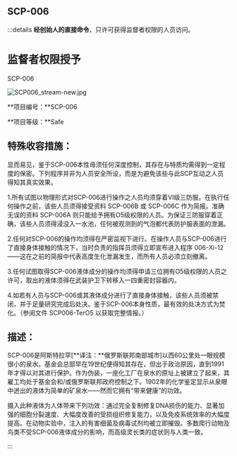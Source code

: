 ## SCP-006

:::details **经创始人的直接命令**，只许可获得监督者权限的人员访问。

# `监督者权限授予`

SCP-006

![SCP006_stream-new.jpg](http://scp-wiki.wdfiles.com/local--files/scp-006/SCP006_stream-new.jpg)



**项目编号：**SCP-006

**项目等级：**Safe

## 特殊收容措施：

显而易见，鉴于SCP-006本性毋须任何深度控制，其存在与特质均需得到一定程度的保密。下列程序并非为人员安全所设，而是为避免该些与此SCP互动之人员得知其真实效果。

1.所有试图以物理形式对SCP-006进行操作之人员均须穿着VI级三防服。在执行任何操作之前，该些人员须得接受资料 SCP-006B 或 SCP-006C 作为简报。准确无误的资料 SCP-006A 则只能给予拥有O5级权限的人员。为保证三防服穿着正确，该些人员须得浸没入一水池，任何被观测到的气泡都代表防护服表面的泄漏。

2.任何对SCP-006的操作均须得在严密监视下进行。在操作人员与SCP-006进行了直接身体接触的情况下，当时负责的指挥员须得立即宣布进入程序 006-Xi-12 ——这在之前的简报中代表高度生化泄漏发生，而所有人员必须立刻撤离。

3.任何试图取得SCP-006液体成分的操作均须得申请三位拥有O5级权限的人员之许可，取出的液体须得在武装护卫下转移入一四重密封容器内。

4.如若有人员与SCP-006或其液体成分进行了直接身体接触，该些人员须被禁闭，并于足量研究完成后处决。鉴于SCP-006本身性质，最有效的处决方式为焚化。（参阅文件 SCP006-TerO5 以获取完整情报。）

## 描述：

SCP-006是阿斯特拉罕[**译注：**俄罗斯联邦南部城市]以西60公里处一眼规模很小的泉水。基金会总部早在19世纪便得知其存在，但出于政治原因，直到1991年才得以对其进行保护。作为伪装，一座化工厂在泉水的原址上被建立了起来，其雇工均处于基金会和/或俄罗斯联邦政府控制之下。1902年的化学鉴定显示从泉眼中迸出的液体为简单的矿泉水——然而它拥有“带来健康”的功效。

摄入此种液体为人体带来下列功效：通过完全复制修复DNA损伤的能力、显著加强的细胞分裂速度、大幅度改善的受损组织修复能力，以及免疫系统效率的大幅度提高。在动物实验中，注入的有害细菌及病毒试剂均被立即摧毁。多数爬行动物及鸟类不受SCP-006液体成分的影响，而高级灵长类的症状则与人类一致。

:::